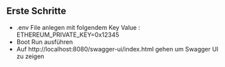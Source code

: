 
## Erste Schritte

- .env File anlegen mit folgendem Key Value : ETHEREUM_PRIVATE_KEY=0x12345
- Boot Run ausführen
- Auf http://localhost:8080/swagger-ui/index.html gehen um Swagger UI zu zeigen
